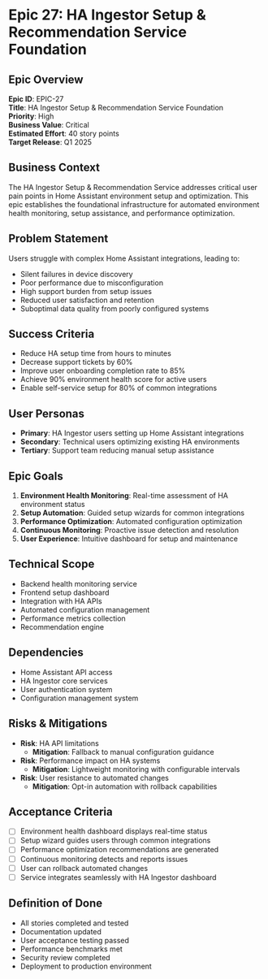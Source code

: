 # Epic 27: HA Ingestor Setup & Recommendation Service Foundation

## Epic Overview
**Epic ID**: EPIC-27  
**Title**: HA Ingestor Setup & Recommendation Service Foundation  
**Priority**: High  
**Business Value**: Critical  
**Estimated Effort**: 40 story points  
**Target Release**: Q1 2025  

## Business Context
The HA Ingestor Setup & Recommendation Service addresses critical user pain points in Home Assistant environment setup and optimization. This epic establishes the foundational infrastructure for automated environment health monitoring, setup assistance, and performance optimization.

## Problem Statement
Users struggle with complex Home Assistant integrations, leading to:
- Silent failures in device discovery
- Poor performance due to misconfiguration
- High support burden from setup issues
- Reduced user satisfaction and retention
- Suboptimal data quality from poorly configured systems

## Success Criteria
- Reduce HA setup time from hours to minutes
- Decrease support tickets by 60%
- Improve user onboarding completion rate to 85%
- Achieve 90% environment health score for active users
- Enable self-service setup for 80% of common integrations

## User Personas
- **Primary**: HA Ingestor users setting up Home Assistant integrations
- **Secondary**: Technical users optimizing existing HA environments
- **Tertiary**: Support team reducing manual setup assistance

## Epic Goals
1. **Environment Health Monitoring**: Real-time assessment of HA environment status
2. **Setup Automation**: Guided setup wizards for common integrations
3. **Performance Optimization**: Automated configuration optimization
4. **Continuous Monitoring**: Proactive issue detection and resolution
5. **User Experience**: Intuitive dashboard for setup and maintenance

## Technical Scope
- Backend health monitoring service
- Frontend setup dashboard
- Integration with HA APIs
- Automated configuration management
- Performance metrics collection
- Recommendation engine

## Dependencies
- Home Assistant API access
- HA Ingestor core services
- User authentication system
- Configuration management system

## Risks & Mitigations
- **Risk**: HA API limitations
  - **Mitigation**: Fallback to manual configuration guidance
- **Risk**: Performance impact on HA systems
  - **Mitigation**: Lightweight monitoring with configurable intervals
- **Risk**: User resistance to automated changes
  - **Mitigation**: Opt-in automation with rollback capabilities

## Acceptance Criteria
- [ ] Environment health dashboard displays real-time status
- [ ] Setup wizard guides users through common integrations
- [ ] Performance optimization recommendations are generated
- [ ] Continuous monitoring detects and reports issues
- [ ] User can rollback automated changes
- [ ] Service integrates seamlessly with HA Ingestor dashboard

## Definition of Done
- All stories completed and tested
- Documentation updated
- User acceptance testing passed
- Performance benchmarks met
- Security review completed
- Deployment to production environment

